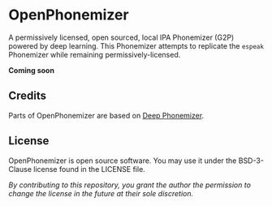 # OpenPhonemizer

A permissively licensed, open sourced, local IPA Phonemizer (G2P) powered by deep learning. This Phonemizer attempts to replicate the `espeak` Phonemizer while remaining permissively-licensed.

**Coming soon**

## Credits

Parts of OpenPhonemizer are based on [Deep Phonemizer](https://github.com/as-ideas/DeepPhonemizer).

## License

OpenPhonemizer is open source software. You may use it under the BSD-3-Clause license found in the LICENSE file.

*By contributing to this repository, you grant the author the permission to change the license in the future at their sole discretion.*
